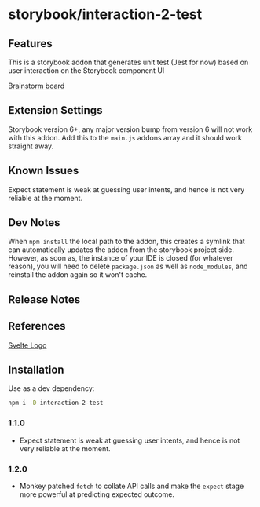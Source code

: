 # storybook/interaction-2-test

## Features

This is a storybook addon that generates unit test (Jest for now) based on user interaction on the Storybook component UI

[Brainstorm board](https://www.figma.com/board/2JFn9j3ux6397OT5DRUOjF/Interaction-2-Test-Brainstorming-board?node-id=0-1&p=f&t=YIrYEEgcgPWMtcP0-0)
<br /><sup></sup>

## Extension Settings
Storybook version 6+, any major version bump from version 6 will not work with this addon.
Add this to the `main.js` addons array and it should work straight away.

## Known Issues
Expect statement is weak at guessing user intents, and hence is not very reliable at the moment.

## Dev Notes
When `npm install` the local path to the addon, this creates a symlink that can automatically updates the addon from the storybook project side. However, as soon as, the instance of your IDE is closed (for whatever reason), you will need to delete `package.json` as well as `node_modules`, and reinstall the addon again so it won't cache.

## Release Notes

## References
[Svelte Logo](https://en.m.wikipedia.org/wiki/File:Svelte_Logo.svg)

## Installation

Use as a dev dependency:

```sh
npm i -D interaction-2-test
```

### 1.1.0
- Expect statement is weak at guessing user intents, and hence is not very reliable at the moment.
### 1.2.0
- Monkey patched `fetch` to collate API calls and make the `expect` stage more powerful at predicting expected outcome.
